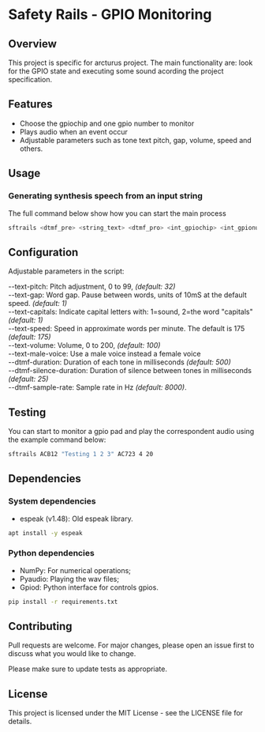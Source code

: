 
# Safety Rails - GPIO Monitoring

## Overview

This project is specific for arcturus project. The main functionality are: look for the GPIO state 
and executing some sound acording the project specification.

## Features

- Choose the gpiochip and one gpio number to monitor
- Plays audio when an event occur
- Adjustable parameters such as tone text pitch, gap, volume, speed and others.

## Usage

### Generating synthesis speech from an input string

The full command below show how you can start the main process

```bash
sftrails <dtmf_pre> <string_text> <dtmf_pro> <int_gpiochip> <int_gpionum  --text-pitch <text_pitch> --text-gap <text_gap> --text-capitals <1=sound | 2=the word> --text-speed <text_speed> --text-volume <text_volume> --text-male-voice --dtmf-duration <dtmf_duration> --dtmf-silence-duration <silence_duration> --dtmf-sample-rate <sample_rate>
```

## Configuration

Adjustable parameters in the script:

--text-pitch: Pitch adjustment, 0 to 99, *(default: 32)* <br>
--text-gap: Word gap. Pause between words, units of 10mS at the default speed. *(default: 1)* <br>
--text-capitals: Indicate capital letters with: 1=sound, 2=the word "capitals" *(default: 1)* <br>
--text-speed: Speed in approximate words per minute. The default is 175 *(default: 175)* <br>
--text-volume: Volume, 0 to 200, *(default: 100)* <br>
--text-male-voice: Use a male voice instead a female voice <br>
--dtmf-duration: Duration of each tone in milliseconds *(default: 500)* <br>
--dtmf-silence-duration: Duration of silence between tones in milliseconds *(default: 25)* <br>
--dtmf-sample-rate: Sample rate in Hz *(default: 8000)*. <br>

## Testing

You can start to monitor a gpio pad and play the correspondent audio using the example command below:

```bash
sftrails ACB12 "Testing 1 2 3" AC723 4 20
```

## Dependencies

### System dependencies

- espeak (v1.48): Old espeak library.

```bash
apt install -y espeak
```

### Python dependencies

- NumPy: For numerical operations;
- Pyaudio: Playing the wav files;
- Gpiod: Python interface for controls gpios.

```bash
pip install -r requirements.txt
```

## Contributing

Pull requests are welcome. For major changes, please open an issue first
to discuss what you would like to change.

Please make sure to update tests as appropriate.

## License

This project is licensed under the MIT License - see the LICENSE file for details.
